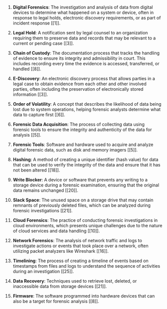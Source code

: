 
1. **Digital Forensics**: The investigation and analysis of data from digital devices to determine what happened on a system or device, often in response to legal holds, electronic discovery requirements, or as part of incident response [[1]].

2. **Legal Hold**: A notification sent by legal counsel to an organization requiring them to preserve data and records that may be relevant to a current or pending case [[3]].

3. **Chain of Custody**: The documentation process that tracks the handling of evidence to ensure its integrity and admissibility in court. This includes recording every time the evidence is accessed, transferred, or handled [[8]].

4. **E-Discovery**: An electronic discovery process that allows parties in a legal case to obtain evidence from each other and other involved parties, often including the preservation of electronically stored information [[3]].

5. **Order of Volatility**: A concept that describes the likelihood of data being lost due to system operations, helping forensic analysts determine what data to capture first [[6]].

6. **Forensic Data Acquisition**: The process of collecting data using forensic tools to ensure the integrity and authenticity of the data for analysis [[5]].

7. **Forensic Tools**: Software and hardware used to acquire and analyze digital forensic data, such as disk and memory imagers [[5]].

8. **Hashing**: A method of creating a unique identifier (hash value) for data that can be used to verify the integrity of the data and ensure that it has not been altered [[18]].

9. **Write Blocker**: A device or software that prevents any writing to a storage device during a forensic examination, ensuring that the original data remains unchanged [[20]].

10. **Slack Space**: The unused space on a storage drive that may contain remnants of previously deleted files, which can be analyzed during forensic investigations [[21]].

11. **Cloud Forensics**: The practice of conducting forensic investigations in cloud environments, which presents unique challenges due to the nature of cloud services and data handling [[10]].

12. **Network Forensics**: The analysis of network traffic and logs to investigate actions or events that took place over a network, often utilizing packet analyzers like Wireshark [[16]].

13. **Timelining**: The process of creating a timeline of events based on timestamps from files and logs to understand the sequence of activities during an investigation [[25]].

14. **Data Recovery**: Techniques used to retrieve lost, deleted, or inaccessible data from storage devices [[21]].

15. **Firmware**: The software programmed into hardware devices that can also be a target for forensic analysis [[8]].

